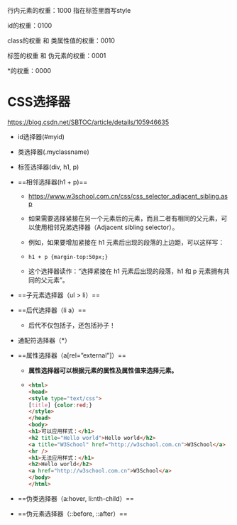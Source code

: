 行内元素的权重：1000    指在标签里面写style <div style="color:black"></div>

id的权重：0100

class的权重  和 类属性值的权重：0010

标签的权重 和 伪元素的权重：0001

*的权重：0000

# CSS选择器

https://blog.csdn.net/SBTOC/article/details/105946635

* id选择器(#myid)

* 类选择器(.myclassname)

* 标签选择器(div, h1, p)

* ==相邻选择器(h1 + p)== 

  * https://www.w3school.com.cn/css/css_selector_adjacent_sibling.asp

  * 如果需要选择紧接在另一个元素后的元素，而且二者有相同的父元素，可以使用相邻兄弟选择器（Adjacent sibling selector）。

  * 例如，如果要增加紧接在 h1 元素后出现的段落的上边距，可以这样写：

  * ```
    h1 + p {margin-top:50px;}
    ```

  * 这个选择器读作：“选择紧接在 h1 元素后出现的段落，h1 和 p 元素拥有共同的父元素”。

* ==子元素选择器（ul > li）==

* ==后代选择器（li a）==

  * 后代不仅包括子，还包括孙子！

* 通配符选择器（*）

* ==属性选择器（a[rel=”external”]）== 

  * **属性选择器可以根据元素的属性及属性值来选择元素。**

  * ```html
    <html>
    <head>
    <style type="text/css">
    [title] {color:red;}
    </style>
    </head>
    <body>
    <h1>可以应用样式：</h1>
    <h2 title="Hello world">Hello world</h2>
    <a title="W3School" href="http://w3school.com.cn">W3School</a>
    <hr />
    <h1>无法应用样式：</h1>
    <h2>Hello world</h2>
    <a href="http://w3school.com.cn">W3School</a>
    </body>
    </html>
    ```

* ==伪类选择器（a:hover, li:nth-child）==

* ==伪元素选择器（::before, ::after）==































